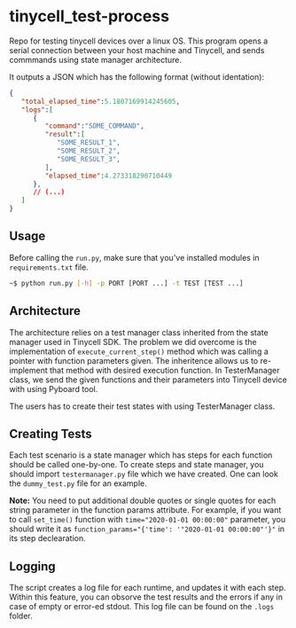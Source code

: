 # tinycell_test-process
Repo for testing tinycell devices over a linux OS. This program opens a serial connection between your host machine and Tinycell, and sends commmands using state manager architecture.

It outputs a JSON which has the following format (without identation):

```json
{
   "total_elapsed_time":5.1807169914245605,
   "logs":[
      {
         "command":"SOME_COMMAND",
         "result":[
            "SOME_RESULT_1",
            "SOME_RESULT_2",
            "SOME_RESULT_3",
         ],
         "elapsed_time":4.273318290710449
      },
      // (...)
   ]
}
```

## Usage
Before calling the `run.py`, make sure that you've installed modules in `requirements.txt` file.
```bash
~$ python run.py [-h] -p PORT [PORT ...] -t TEST [TEST ...]
```

## Architecture
The architecture relies on a test manager class inherited from the state manager used in Tinycell SDK. The problem we did overcome is the implementation of `execute_current_step()` method which was calling a pointer with function parameters given. The inheritence allows us to re-implement that method with desired execution function. In TesterManager class, we send the given functions and their parameters into Tinycell device with using Pyboard tool.

The users has to create their test states with using TesterManager class.

## Creating Tests
Each test scenario is a state manager which has steps for each function should be called one-by-one. To create steps and state manager, you should import `testermanager.py` file which we have created. One can look the `dummy_test.py` file for an example.

**Note:** You need to put additional double quotes or single quotes for each string parameter in the function params attribute. For example, if you want to call `set_time()` function with `time="2020-01-01 00:00:00"` parameter, you should write it as `function_params="{'time': '"2020-01-01 00:00:00"'}"` in its step declearation.

## Logging
The script creates a log file for each runtime, and updates it with each step. Within this feature, you can obsorve the test results and the errors if any in case of empty or error-ed stdout. This log file can be found on the `.logs` folder.